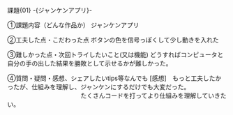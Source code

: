 課題{01} -{ジャンケンアプリ}-

①課題内容（どんな作品か）
ジャンケンアプリ

②工夫した点・こだわった点
ボタンの色を信号っぽくして少し動きを入れた

③難しかった点・次回トライしたいこと(又は機能)
どうすればコンピュータと自分の手の出した結果を勝敗として示せるかが難しかった。

④質問・疑問・感想、シェアしたいtips等なんでも
[感想]　もっと工夫したかったが、仕組みを理解し、ジャンケンにするだけでも大変だった。
　　　　　　　　　　　　たくさんコードを打ってより仕組みを理解していきたい。

